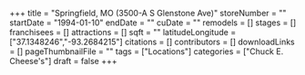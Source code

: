 +++
title = "Springfield, MO (3500-A S Glenstone Ave)"
storeNumber = ""
startDate = "1994-01-10"
endDate = ""
cuDate = ""
remodels = []
stages = []
franchisees = []
attractions = []
sqft = ""
latitudeLongitude = ["37.1348246","-93.2684215"]
citations = []
contributors = []
downloadLinks = []
pageThumbnailFile = ""
tags = ["Locations"]
categories = ["Chuck E. Cheese's"]
draft = false
+++
